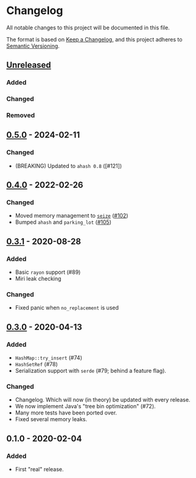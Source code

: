 # Changelog
All notable changes to this project will be documented in this file.

The format is based on [Keep a Changelog](https://keepachangelog.com/en/1.0.0/),
and this project adheres to [Semantic Versioning](https://semver.org/spec/v2.0.0.html).

## [Unreleased]
### Added

### Changed

### Removed

## [0.5.0] - 2024-02-11
### Changed
- (BREAKING) Updated to `ahash 0.8` ([#121])

## [0.4.0] - 2022-02-26
### Changed
- Moved memory management to [`seize`]() ([#102])
- Bumped `ahash` and `parking_lot` ([#105])

[`seize`]: https://docs.rs/seize/latest/seize/
[#102]: https://github.com/jonhoo/flurry/pull/102
[#105]: https://github.com/jonhoo/flurry/pull/105

## [0.3.1] - 2020-08-28
### Added
- Basic `rayon` support (#89)
- Miri leak checking

### Changed
- Fixed panic when `no_replacement` is used

## [0.3.0] - 2020-04-13
### Added
- `HashMap::try_insert` (#74)
- `HashSetRef` (#78)
- Serialization support with `serde` (#79; behind a feature flag).

### Changed
- Changelog. Which will now (in theory) be updated with every release.
- We now implement Java's "tree bin optimization" (#72).
- Many more tests have been ported over.
- Fixed several memory leaks.

## 0.1.0 - 2020-02-04
### Added
- First "real" release.

[Unreleased]: https://github.com/jonhoo/flurry/compare/v0.5.0...HEAD
[0.5.0]: https://github.com/jonhoo/flurry/compare/v0.4.0...v0.5.0
[0.4.1]: https://github.com/jonhoo/flurry/compare/v0.4.0...v0.5.0
[0.4.0]: https://github.com/jonhoo/flurry/compare/v0.3.1...v0.4.0
[0.3.1]: https://github.com/jonhoo/flurry/compare/v0.3.0...v0.3.1
[0.3.0]: https://github.com/jonhoo/flurry/compare/v0.2.1...v0.3.0
